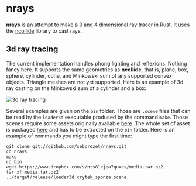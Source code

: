 nrays
=====

**nrays** is an attempt to make a 3 and 4 dimensional ray tracer in Rust.
It uses the [ncollide](http://ncollide.org) library to cast rays.

## 3d ray tracing
The current implementation handles phong lighting and reflexions. Nothing fancy here. It supports
the same geometries as **ncollide**, that is, plane, box, sphere, cylinder, cone, and Minkowski sum
of any supported convex objects. Triangle meshes are not yet supported. Here is an example of 3d ray
casting on the Minkowski sum of a cylinder and a box:

![3d ray tracing](http://crozet.re/nrays/render3d.png)

Several examples are given on the `bin` folder. Those are `.scene` files that can be read by the
`loader3d` executable produced by the command `make`. Those scenes require some assets
originally available [here](http://graphics.cs.williams.edu/data/meshes.xml). The whole set of
asset is packaged [here](https://www.dropbox.com/s/hts81ejea7quxes/media.tar.bz2) and has to be
extracted on the `bin` folder. Here is an example of commands you might type the first time:

```
git clone git://github.com/sebcrozet/nrays.git
cd nrays
make
cd bin
wget https://www.dropbox.com/s/hts81ejea7quxes/media.tar.bz2
tar xf media.tar.bz2
../target/release/loader3d crytek_sponza.scene
```
